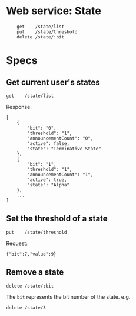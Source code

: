 # Web service: State
```
	get    /state/list     
	put    /state/threshold
	delete /state/:bit     
```


# Specs

## Get current user's states

	get    /state/list     

Response:

	[
		{
			"bit": "0",
			"threshold": "1",
			"announcementCount": "0",
			"active": false,
			"state": "Terminative State"
		},
		{
			"bit": "1",
			"threshold": "1",
			"announcementCount": "1",
			"active": true,
			"state": "Alpha"
		},
		...
	]


## Set the threshold of a state

	put    /state/threshold

Request:

	{"bit":7,"value":9}

## Remove a state	

	delete /state/:bit     

The `bit` represents the bit number of the state. e.g.

	delete /state/3
